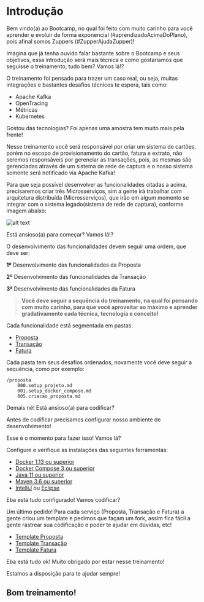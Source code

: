 # Introdução

Bem vindo(a) ao Bootcamp, no qual foi feito com muito carinho para você aprender e evoluir de forma exponencial 
(#aprendizadoAcimaDoPlano), pois afinal somos Zuppers (#ZupperAjudaZupper)!

Imagina que já tenha ouvido falar bastante sobre o Bootcamp e seus objetivos, essa introdução será mais técnica e como 
gostaríamos que seguisse o treinamento, tudo bem? Vamos lá!?

O treinamento foi pensado para trazer um caso real, ou seja, muitas integrações e bastantes desafios 
técnicos te espera, tais como:

- Apache Kafka
- OpenTracing
- Métricas
- Kubernetes

Gostou das tecnologias? Foi apenas uma amostra tem muito mais pela frente!

Nesse treinamento você será responsável por criar um sistema de cartões, porém no escopo de provisionamento do cartão, 
fatura e extrato, não seremos responsáveis por gerenciar as transações, pois, as mesmas são gerenciadas através de um 
sistema de rede de captura e o nosso sistema somente será notificado via Apache Kafka!

Para que seja possível desenvolver as funcionalidades citadas a acima, precisaremos criar três Microsserviços, sim a 
gente irá trabalhar com arquitetura distribuída (Microsserviços), que irão em algum momento se integrar com o sistema 
legado(sistema de rede de captura), conforme imagem abaixo:

![alt text](/images/big-picture.png "Big Picture")

Está ansioso(a) para começar? Vamos lá!?

O desenvolvimento das funcionalidades devem seguir uma ordem, que deve ser:

**1º** Desenvolvimento das funcionalidades da Proposta

**2º** Desenvolvimento das funcionalidades da Transação

**3ª** Desenvolvimento das funcionalidades da Fatura

> **Você deve seguir a sequência do treinamento, na qual foi pensando com muito carinho, para que você aproveitar ao 
>máximo e aprender gradativamente cada técnica, tecnologia e conceito!**

Cada funcionalidade está segmentada em pastas:

- [Proposta](https://github.com/claudiooliveirazup/documentacao-cartao-branco/tree/master/proposta)
- [Transação](https://github.com/claudiooliveirazup/documentacao-cartao-branco/tree/master/transacao)
- [Fatura](https://github.com/claudiooliveirazup/documentacao-cartao-branco/tree/master/fatura)

Cada pasta tem seus desafios ordenados, novamente você deve seguir a sequência, como por exemplo:

```text
/proposta
    000.setup_projeto.md
    001.setup_docker_compose.md
    005.criacao_proposta.md
```

Demais né! Está ansioso(a) para codificar?

Antes de codificar precisamos configurar nosso ambiente de desenvolvimento!

Esse é o momento para fazer isso! Vamos lá?

Configure e verifique as instalações das seguintes ferramentas:

* [Docker 1.13 ou superior](https://docs.docker.com/get-docker/)
* [Docker Compose 3 ou superior](https://docs.docker.com/compose/install/)
* [Java 11 ou superior](https://www.oracle.com/java/technologies/javase-jdk11-downloads.html)
* [Maven 3.6 ou superior](https://maven.apache.org/install.html)
* [IntelliJ](https://www.jetbrains.com/idea/) ou [Eclipse](https://www.eclipse.org/ide/)

Eba está tudo configurado! Vamos codificar?

Um último pedido! Para cada serviço (Proposta, Transação e Fatura) a gente criou um template e pedimos que façam um fork,
assim fica fácil a gente rastrear sua codificação e poder te ajudar em dúvidas, etc!

- [Template Proposta](https://github.com/luramarchanjozup/bootcamp-template-proposta)
- [Template Transação](https://github.com/luramarchanjozup/bootcamp-template-transacao)
- [Template Fatura](https://github.com/luramarchanjozup/bootcamp-template-fatura)

Eba está tudo ok! Muito obrigado por estar nesse treinamento! 

Estamos a disposição para te ajudar sempre! 

## Bom treinamento!
